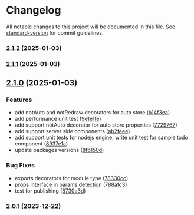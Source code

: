 # Changelog

All notable changes to this project will be documented in this file. See [standard-version](https://github.com/conventional-changelog/standard-version) for commit guidelines.

### [2.1.2](https://github.com/LabEG/reca/compare/v2.0.2...v2.1.2) (2025-01-03)

### [2.1.1](https://github.com/LabEG/reca/compare/v2.0.1...v2.1.1) (2025-01-03)

## [2.1.0](https://github.com/LabEG/reca/compare/v0.0.8...v2.1.0) (2025-01-03)


### Features

* add notAuto and notRedraw decorators for auto store ([b14f3ea](https://github.com/LabEG/reca/commit/b14f3eae7b330fb244c1c72038dda041edb75f98))
* add performance unit test ([9e1e1fe](https://github.com/LabEG/reca/commit/9e1e1feab7e6924823dcafe5abd4d241c936ea93))
* add support notAuto decorator for auto store properties ([7729767](https://github.com/LabEG/reca/commit/772976752da7f40cfc280d19554ea98db3fddd14))
* add support server side components ([ab2feee](https://github.com/LabEG/reca/commit/ab2feee6e8aef6c6f0a3c69a5819ec1154a81a9d))
* add support unit tests for nodejs engine, write unit test for sample todo component ([8937e1a](https://github.com/LabEG/reca/commit/8937e1a7ba7fcef95d70060737ab9be11bf3baa7))
* update packages versions ([8fb150d](https://github.com/LabEG/reca/commit/8fb150dd83a81fce01ef99983f9dcd4111529480))


### Bug Fixes

* exports decorators for module type ([78330cc](https://github.com/LabEG/reca/commit/78330ccb62451c199bc0688f312990f02a35592d))
* props interface in params detection ([788afc3](https://github.com/LabEG/reca/commit/788afc3627f06b8b757a25b933e6db7585386c8d))
* test for publishing ([8730a3d](https://github.com/LabEG/reca/commit/8730a3d9453addf8b437e42568a69778bc762b3c))

### [2.0.1](https://github.com/LabEG/reca/compare/v1.1.13...v2.0.1) (2023-12-22)
